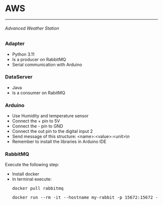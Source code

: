<h1>AWS</h1>
<hr>
<h6>Advanced Weather Station</h6>

<h3>Adapter</h3>
<ul>
    <li>Python 3.11</li>
    <li>Is a producer on RabbitMQ</li>
    <li>Serial communication with Arduino</li>
</ul>
<h3>DataServer</h3>
<ul>
    <li>Java</li>
    <li>Is a consumer on RabitMQ</li>
</ul>
<h3>Arduino</h3>
<ul>
    <li>Use Humidity and temperature sensor</li>
    <li>Connect the + pin to 5V</li>
    <li>Connect the - pin to GND</li>
    <li>Connect the out pin to the digital input 2</li>
    <li>Send message of this structure: &lt;name&gt;:&lt;value&gt;:&lt;unit&gt;\n</li>
    <li>Remember to install the libraries in Arduino IDE</li>
</ul>

<h3>RabbitMQ</h3>
<div>
    Execute the following step:
    <ul>
        <li>Install docker</li>
        <li>In terminal execute:
            <pre>docker pull rabbitmq</pre>
            <pre>docker run --rm -it --hostname my-rabbit -p 15672:15672 -p 5672:5672 rabbitmq:3-management</pre>
        </li>
    </ul>   
</div>

